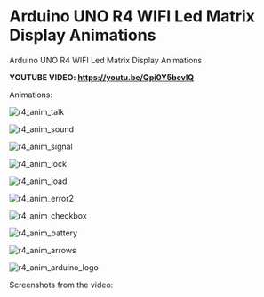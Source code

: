 # Arduino UNO R4 WIFI Led Matrix Display Animations
Arduino UNO R4 WIFI Led Matrix Display Animations

**YOUTUBE VIDEO: https://youtu.be/Qpi0Y5bcvlQ** 


Animations:


![r4_anim_talk](https://github.com/upiir/arduino_uno_r4_led_display/assets/117754156/07df68ae-3ffc-4473-85bb-a3f1bbed97be)


![r4_anim_sound](https://github.com/upiir/arduino_uno_r4_led_display/assets/117754156/73cd1167-9e51-4d05-90dd-22094064c0d6)


![r4_anim_signal](https://github.com/upiir/arduino_uno_r4_led_display/assets/117754156/5fa10b42-9313-44e3-8702-02b35eb48386)


![r4_anim_lock](https://github.com/upiir/arduino_uno_r4_led_display/assets/117754156/989d8da0-6eba-43aa-9343-b8d7224fb10d)


![r4_anim_load](https://github.com/upiir/arduino_uno_r4_led_display/assets/117754156/3e97f273-c576-4f4d-bef1-4b9267496d6f)


![r4_anim_error2](https://github.com/upiir/arduino_uno_r4_led_display/assets/117754156/c72382dc-e9aa-4fc8-a45b-3378c2008269)


![r4_anim_checkbox](https://github.com/upiir/arduino_uno_r4_led_display/assets/117754156/78665f5a-3462-455d-966c-65e5e2a63c13)


![r4_anim_battery](https://github.com/upiir/arduino_uno_r4_led_display/assets/117754156/109c05eb-dc7b-4969-9084-8f5d3f2c87b3)


![r4_anim_arrows](https://github.com/upiir/arduino_uno_r4_led_display/assets/117754156/cd4efdc9-3da4-4e4c-950c-7ac217db7bdc)


![r4_anim_arduino_logo](https://github.com/upiir/arduino_uno_r4_led_display/assets/117754156/2600ef34-8fd7-42d9-a7e2-d03ce2d18df7)






Screenshots from the video:

